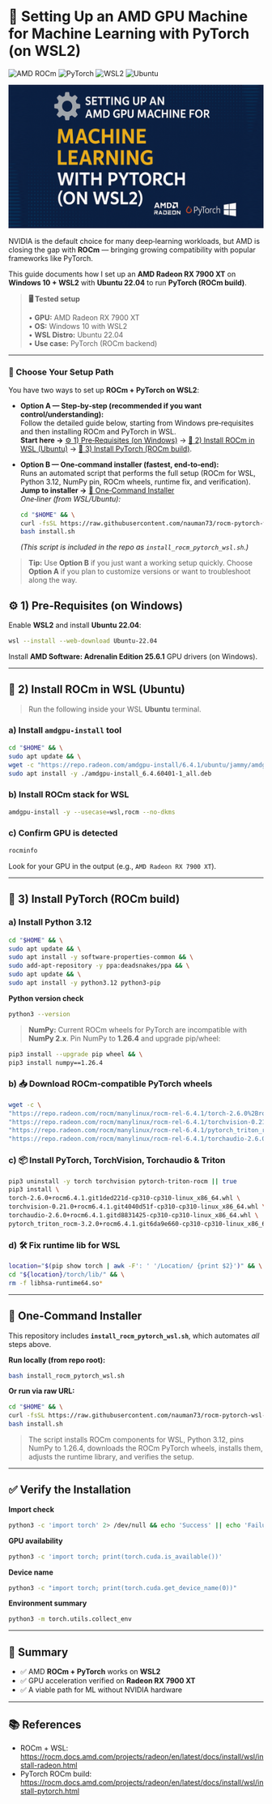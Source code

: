 # 🔧 Setting Up an AMD GPU Machine for Machine Learning with PyTorch (on WSL2)

![AMD ROCm](https://img.shields.io/badge/AMD-ROCm-red) ![PyTorch](https://img.shields.io/badge/PyTorch-2.6.0-orange) ![WSL2](https://img.shields.io/badge/WSL2-Windows%2010-blue) ![Ubuntu](https://img.shields.io/badge/Ubuntu-22.04-E95420)

![Banner](./banner.png)

NVIDIA is the default choice for many deep‑learning workloads, but AMD is closing the gap with **ROCm** — bringing growing compatibility with popular frameworks like PyTorch.

This guide documents how I set up an **AMD Radeon RX 7900 XT** on **Windows 10 + WSL2** with **Ubuntu 22.04** to run **PyTorch (ROCm build)**.

> **🖥️ Tested setup**
>
> • **GPU:** AMD Radeon RX 7900 XT  
> • **OS:** Windows 10 with WSL2  
> • **WSL Distro:** Ubuntu 22.04  
> • **Use case:** PyTorch (ROCm backend)

---



### 🧭 Choose Your Setup Path

You have two ways to set up **ROCm + PyTorch on WSL2**:

- **Option A — Step‑by‑step (recommended if you want control/understanding):**  
  Follow the detailed guide below, starting from Windows pre‑requisites and then installing ROCm and PyTorch in WSL.  
  **Start here →** [⚙️ 1) Pre‑Requisites (on Windows)](#-1-pre-requisites-on-windows) → [🔧 2) Install ROCm in WSL (Ubuntu)](#-2-install-rocm-in-wsl-ubuntu) → [🧪 3) Install PyTorch (ROCm build)](#-3-install-pytorch-rocm-build).

- **Option B — One‑command installer (fastest, end‑to‑end):**  
  Runs an automated script that performs the full setup (ROCm for WSL, Python 3.12, NumPy pin, ROCm wheels, runtime fix, and verification).  
  **Jump to installer →** [🚀 One‑Command Installer](#-onecommand-installer)  
  _One‑liner (from WSL/Ubuntu):_
  ```bash
  cd "$HOME" && \
  curl -fsSL https://raw.githubusercontent.com/nauman73/rocm-pytorch-wsl-setup/main/install_rocm_pytorch_wsl.sh -o install.sh && \
  bash install.sh
  ```
  *(This script is included in the repo as `install_rocm_pytorch_wsl.sh`.)*

> **Tip:** Use **Option B** if you just want a working setup quickly. Choose **Option A** if you plan to customize versions or want to troubleshoot along the way.

## ⚙️ 1) Pre‑Requisites (on Windows)

Enable **WSL2** and install **Ubuntu 22.04**:
```bash
wsl --install --web-download Ubuntu-22.04
```
Install **AMD Software: Adrenalin Edition 25.6.1** GPU drivers (on Windows).

---

## 🔧 2) Install ROCm in WSL (Ubuntu)

> Run the following inside your WSL **Ubuntu** terminal.

### a) Install `amdgpu-install` tool
```bash
cd "$HOME" && \
sudo apt update && \
wget -c "https://repo.radeon.com/amdgpu-install/6.4.1/ubuntu/jammy/amdgpu-install_6.4.60401-1_all.deb" && \
sudo apt install -y ./amdgpu-install_6.4.60401-1_all.deb
```

### b) Install ROCm stack for WSL
```bash
amdgpu-install -y --usecase=wsl,rocm --no-dkms
```

### c) Confirm GPU is detected
```bash
rocminfo
```
Look for your GPU in the output (e.g., `AMD Radeon RX 7900 XT`).

---

## 🧪 3) Install PyTorch (ROCm build)

### a) Install Python 3.12
```bash
cd "$HOME" && \
sudo apt update && \
sudo apt install -y software-properties-common && \
sudo add-apt-repository -y ppa:deadsnakes/ppa && \
sudo apt update && \
sudo apt install -y python3.12 python3-pip
```

**Python version check**
```bash
python3 --version
```

> **NumPy:** Current ROCm wheels for PyTorch are incompatible with **NumPy 2.x**. Pin NumPy to **1.26.4** and upgrade pip/wheel:
```bash
pip3 install --upgrade pip wheel && \
pip3 install numpy==1.26.4
```

### b) 📥 Download ROCm‑compatible PyTorch wheels
```bash
wget -c \
"https://repo.radeon.com/rocm/manylinux/rocm-rel-6.4.1/torch-2.6.0%2Brocm6.4.1.git1ded221d-cp310-cp310-linux_x86_64.whl" \
"https://repo.radeon.com/rocm/manylinux/rocm-rel-6.4.1/torchvision-0.21.0%2Brocm6.4.1.git4040d51f-cp310-cp310-linux_x86_64.whl" \
"https://repo.radeon.com/rocm/manylinux/rocm-rel-6.4.1/pytorch_triton_rocm-3.2.0%2Brocm6.4.1.git6da9e660-cp310-cp310-linux_x86_64.whl" \
"https://repo.radeon.com/rocm/manylinux/rocm-rel-6.4.1/torchaudio-2.6.0%2Brocm6.4.1.gitd8831425-cp310-cp310-linux_x86_64.whl"
```

### c) 📦 Install PyTorch, TorchVision, Torchaudio & Triton
```bash
pip3 uninstall -y torch torchvision pytorch-triton-rocm || true
pip3 install \
torch-2.6.0+rocm6.4.1.git1ded221d-cp310-cp310-linux_x86_64.whl \
torchvision-0.21.0+rocm6.4.1.git4040d51f-cp310-cp310-linux_x86_64.whl \
torchaudio-2.6.0+rocm6.4.1.gitd8831425-cp310-cp310-linux_x86_64.whl \
pytorch_triton_rocm-3.2.0+rocm6.4.1.git6da9e660-cp310-cp310-linux_x86_64.whl
```

### d) 🛠️ Fix runtime lib for WSL
```bash
location="$(pip show torch | awk -F': ' '/Location/ {print $2}')" && \
cd "${location}/torch/lib/" && \
rm -f libhsa-runtime64.so*
```

---

## 🚀 One‑Command Installer

This repository includes **`install_rocm_pytorch_wsl.sh`**, which automates *all* steps above.

**Run locally (from repo root):**
```bash
bash install_rocm_pytorch_wsl.sh
```

**Or run via raw URL:**
```bash
cd "$HOME" && \
curl -fsSL https://raw.githubusercontent.com/nauman73/rocm-pytorch-wsl-setup/main/install_rocm_pytorch_wsl.sh -o install.sh && \
bash install.sh
```

> The script installs ROCm components for WSL, Python 3.12, pins NumPy to 1.26.4, downloads the ROCm PyTorch wheels, installs them, adjusts the runtime library, and verifies the setup.

---

## ✅ Verify the Installation

**Import check**
```bash
python3 -c 'import torch' 2> /dev/null && echo 'Success' || echo 'Failure'
```

**GPU availability**
```bash
python3 -c 'import torch; print(torch.cuda.is_available())'
```

**Device name**
```bash
python3 -c "import torch; print(torch.cuda.get_device_name(0))"
```

**Environment summary**
```bash
python3 -m torch.utils.collect_env
```

---

## 🎯 Summary

- ✅ AMD **ROCm + PyTorch** works on **WSL2**  
- ✅ GPU acceleration verified on **Radeon RX 7900 XT**  
- ✅ A viable path for ML without NVIDIA hardware

---

## 📚 References

- ROCm + WSL: <https://rocm.docs.amd.com/projects/radeon/en/latest/docs/install/wsl/install-radeon.html>  
- PyTorch ROCm build: <https://rocm.docs.amd.com/projects/radeon/en/latest/docs/install/wsl/install-pytorch.html>
